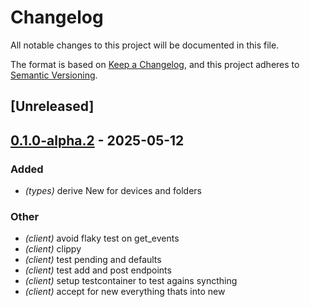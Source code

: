 # Changelog

All notable changes to this project will be documented in this file.

The format is based on [Keep a Changelog](https://keepachangelog.com/en/1.0.0/),
and this project adheres to [Semantic Versioning](https://semver.org/spec/v2.0.0.html).

## [Unreleased]

## [0.1.0-alpha.2](https://github.com/hertelukas/syncthing-rs/compare/syncthing-rs-v0.1.0-alpha.1...syncthing-rs-v0.1.0-alpha.2) - 2025-05-12

### Added

- *(types)* derive New for devices and folders

### Other

- *(client)* avoid flaky test on get_events
- *(client)* clippy
- *(client)* test pending and defaults
- *(client)* test add and post endpoints
- *(client)* setup testcontainer to test agains syncthing
- *(client)* accept for new everything thats into new
